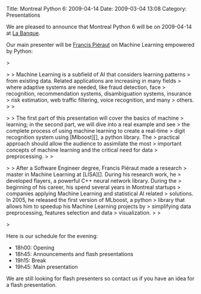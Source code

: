 Title: Montreal Python 6: 2009-04-14
Date: 2009-03-04 13:08
Category: Presentations

We are pleased to announce that Montreal Python 6 will be on 2009-04-14
at [La Banque][].

</p>

Our main presenter will be [Francis Piéraut][] on Machine Learning
empowered by Python:

</p>
<p>
> </p>
>
> Machine Learning is a subfield of AI that considers learning patterns
> from existing data. Related applications are increasing in many fields
> where adaptive systems are needed, like fraud detection, face
> recognition, recommendation systems, disambiguation systems, insurance
> risk estimation, web traffic filtering, voice recognition, and many
> others.
>
> </p>
>
> The first part of this presentation will cover the basics of machine
> learning; in the second part, we will dive into a real example and see
> the complete process of using machine learning to create a real-time
> digit recognition system using [Mlboost][], a python library. The
> practical approach should allow the audience to assimilate the most
> important concepts of machine learning and the critical need for data
> preprocessing.
>
> </p>
>
> After a Software Engineer degree, Francis Piéraut made a research
> master in Machine Learning at [LISA][]. During his research work, he
> developed flayers, a powerful C++ neural network library. During the
> beginning of his career, his spend several years in Montreal startups
> companies applying Machine Learning and statistical AI related
> solutions. In 2005, he released the first version of MLboost, a python
> library that allows him to speedup his Machine Learning projects by
> simplifying data preprocessing, features selection and data
> visualization.
>
> </p>
> <p>

</p>

Here is our schedule for the evening:

-   18h00: Opening
-   18h45: Announcements and flash presentations
-   19h15: Break
-   19h45: Main presentation

</p>

</p>

We are still looking for flash presenters so contact us if you have an
idea for a flash presentation.

</p>

  [La Banque]: http://labanque.ca
  [Francis Piéraut]: http://fraka6.blogspot.com
  [Mlboost]: http://sourceforge.net/projects/mlboost
  [LISA]: http://www.iro.umontreal.ca/rubrique.php3?id_rubrique=27&lang=en
